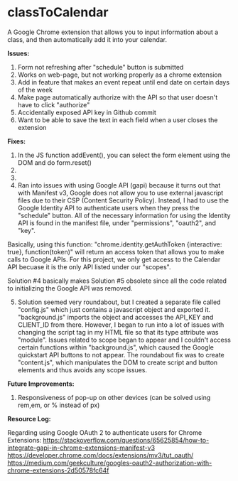 # classToCalendar
A Google Chrome extension that allows you to input information about a class, and then automatically add it into your calendar. 

**Issues:**
1. Form not refreshing after "schedule" button is submitted
2. Works on web-page, but not working properly as a chrome extension
3. Add in feature that makes an event repeat until end date on certain days of the week
4. Make page automatically authorize with the API so that user doesn't have to click "authorize"
5. Accidentally exposed API key in Github commit
6. Want to be able to save the text in each field when a user closes the extension

**Fixes:**
1. In the JS function addEvent(), you can select the form element using the DOM and do form.reset()
2.
3.
4. Ran into issues with using Google API (gapi) because it turns out that with Manifest v3, Google does not allow you to use external javascript files due to their CSP (Content Security Policy). Instead, I had to use the Google Identity API to authenticate users when they press the "schedule" button. All of the necessary information for using the Identity API is found in the manifest file, under "permissions", "oauth2", and "key". 

Basically, using this function: "chrome.identity.getAuthToken {interactive: true}, function(token)" will return an access token that allows you to make calls to Google APIs. For this project, we only get access to the Calendar API becuase it is the only API listed under our "scopes". 

Solution #4 basically makes Solution #5 obsolete since all the code related to initializing the Google API was removed. 

5. Solution seemed very roundabout, but I created a separate file called "config.js" which just contains a javascript object and exported it. "background.js" imports the object and accesses the API_KEY and CLIENT_ID from there. However, I began to run into a lot of issues with changing the script tag in my HTML file so that its type attribute was "module". Issues related to scope began to appear and I couldn't access certain functions within "background.js", which caused the Google quickstart API buttons to not appear. The roundabout fix was to create "content.js", which manipulates the DOM to create script and button elements and thus avoids any scope issues. 


**Future Improvements:**
1. Responsiveness of pop-up on other devices (can be solved using rem,em, or % instead of px)


**Resource Log:**

Regarding using Google OAuth 2 to authenticate users for Chrome Extensions:
    https://stackoverflow.com/questions/65625854/how-to-integrate-gapi-in-chrome-extensions-manifest-v3
    https://developer.chrome.com/docs/extensions/mv3/tut_oauth/
    https://medium.com/geekculture/googles-oauth2-authorization-with-chrome-extensions-2d50578fc64f


